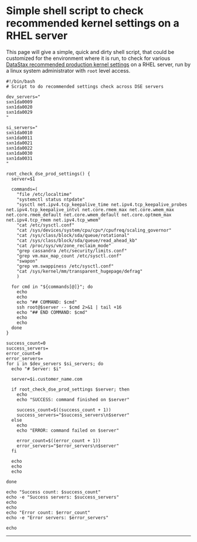 # Simple shell script to check recommended kernel settings on a RHEL server
This page will give a simple, quick and dirty shell script, that could be customized for the environment where it is run, to check for various [DataStax recommended production kernel settings](https://docs.datastax.com/en/landing_page/doc/landing_page/recommendedSettings.html) on a RHEL server, run by a linux system administrator with `root` level access.

```
#!/bin/bash
# Script to do recommended settings check across DSE servers

dev_servers="
sxn1da0009
sxn1da0020
sxn1da0029
"

si_servers="
sxn1da0010
sxn1da0011
sxn1da0021
sxn1da0022
sxn1da0030
sxn1da0031
"

root_check_dse_prod_settings() {
  server=$1

  commands=(
    "file /etc/localtime"
    "systemctl status ntpdate"
    "sysctl net.ipv4.tcp_keepalive_time net.ipv4.tcp_keepalive_probes net.ipv4.tcp_keepalive_intvl net.core.rmem_max net.core.wmem_max net.core.rmem_default net.core.wmem_default net.core.optmem_max net.ipv4.tcp_rmem net.ipv4.tcp_wmem"
    "cat /etc/sysctl.conf"
    "cat /sys/devices/system/cpu/cpu*/cpufreq/scaling_governor"
    "cat /sys/class/block/sda/queue/rotational"
    "cat /sys/class/block/sda/queue/read_ahead_kb"
    "cat /proc/sys/vm/zone_reclaim_mode"
    "grep cassandra /etc/security/limits.conf"
    "grep vm.max_map_count /etc/sysctl.conf"
    "swapon"
    "grep vm.swappiness /etc/sysctl.conf"
    "cat /sys/kernel/mm/transparent_hugepage/defrag"
    )

  for cmd in "${commands[@]}"; do
    echo 
    echo 
    echo "## COMMAND: $cmd"
    ssh root@$server -- $cmd 2>&1 | tail +16
    echo "## END COMMAND: $cmd"
    echo 
    echo 
  done
}

success_count=0
success_servers=
error_count=0
error_servers=
for i in $dev_servers $si_servers; do
  echo "# Server: $i"

  server=$i.customer_name.com

  if root_check_dse_prod_settings $server; then
    echo
    echo "SUCCESS: command finished on $server"

    success_count=$((success_count + 1))
    success_servers="$success_servers\n$server"
  else
    echo
    echo "ERROR: command failed on $server"

    error_count=$((error_count + 1))
    error_servers="$error_servers\n$server"
  fi

  echo
  echo
  echo

done

echo "Success count: $success_count"
echo -e "Success servers: $success_servers"
echo
echo
echo "Error count: $error_count"
echo -e "Error servers: $error_servers"

echo
```
---